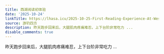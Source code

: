 ```yaml
---
title: 西湖阅读初体验
date: '2025-10-24'
linkTitle: https://lhasa.icu/2025-10-25-First-Reading-Experience-At-West-Lake/
source: 游钓四方
description: 昨天跑步回来后，大腿肌肉疼痛难忍，上下台阶非常吃力 ...
disable_comments: true
---
```

昨天跑步回来后，大腿肌肉疼痛难忍，上下台阶非常吃力 ...